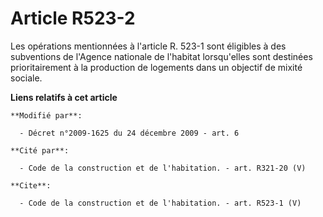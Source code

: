 # Article R523-2

Les opérations mentionnées à l'article R. 523-1 sont éligibles à des subventions de l'Agence nationale de l'habitat
lorsqu'elles sont destinées prioritairement à la production de logements dans un objectif de mixité sociale.

**Liens relatifs à cet article**

	**Modifié par**:

	  - Décret n°2009-1625 du 24 décembre 2009 - art. 6

	**Cité par**:

	  - Code de la construction et de l'habitation. - art. R321-20 (V)

	**Cite**:

	  - Code de la construction et de l'habitation. - art. R523-1 (V)
